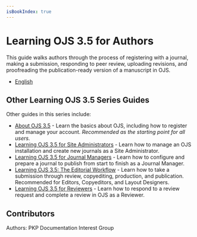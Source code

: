 ```yaml
---
isBookIndex: true
---
```


# Learning OJS 3.5 for Authors

This guide walks authors through the process of registering with a journal, making a submission, responding to peer review, uploading revisions, and proofreading the publication-ready version of a manuscript in OJS.

* [English](./en/)

## Other Learning OJS 3.5 Series Guides 

Other guides in this series include:

* [About OJS 3.5](../../about-ojs/) - Learn the basics about OJS, including how to register and manage your account. *Recommended as the starting point for all users.*
* [Learning OJS 3.5 for Site Administrators](../../site-admin/) - Learn how to manage an OJS installation and create new journals as a Site Administrator.
* [Learning OJS 3.5 for Journal Managers](../../journal-managers/) - Learn how to configure and prepare a journal to publish from start to finish as a Journal Manager. 
* [Learning OJS 3.5: The Editorial Workflow](../../editorial-workflow/) - Learn how to take a submission through review, copyediting, production, and publication. Recommended for Editors, Copyeditors, and Layout Designers.
* [Learning OJS 3.5 for Reviewers](../../reviewers/) - Learn how to respond to a review request and complete a review in OJS as a Reviewer.


## Contributors

Authors: PKP Documentation Interest Group
